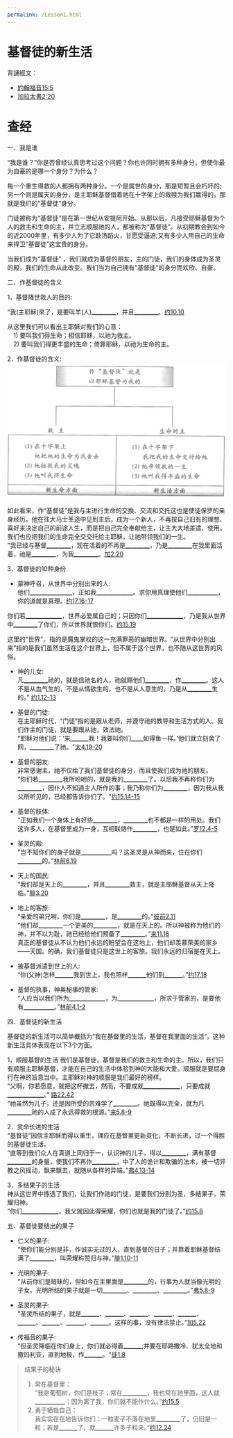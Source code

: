 ```yaml
---
permalink: /Lesson1.html
---
```

# 基督徒的新生活

背誦經文：
+ [約翰福音15:5](https://www.biblegateway.com/passage/?search=約翰福音15:5&version=CUVMPS)
+ [加拉太書2:20](https://www.biblegateway.com/passage/?search=加拉太書2:20&version=CUVMPS)

# 查经

一、我是谁  

“我是谁？”你是否曾经认真思考过这个问题？你也许同时拥有多种身分，但使你最为自豪的是哪一个身分？为什么？

每一个重生得救的人都拥有两种身分。一个是属世的身分，那是短暂且会朽坏的;另一个则是属天的身分，是主耶稣基督借着祂在十字架上的救赎为我们赢得的，那就是我们的“基督徒”身分。

门徒被称为“基督徒"是在第一世纪从安提阿开始。从那以后，凡接受耶稣基督为个人的救主和生命的主，并立志顺服祂的人，都被称为“基督徒”。从初期教会到如今的近2000年里，有多少人为了它赴汤蹈火，甘愿受逼迫;又有多少人用自己的生命来捍卫“基督徒”这宝贵的身分。

当我们成为“基督徒" ，我们就成为基督的朋友，主的门徒，我们的身体成为圣灵的殿，我们的生命从此改变。我们当为自己拥有“基督徒"的身分而欢欣、自豪。
  
二、作基督徒的含义  

1．基督降世救人的目的:  

“我(主耶穌)來了，是要叫羊(人)▁▁▁▁，并且▁▁▁▁。[约10.10](https://www.biblegateway.com/passage/?search=约10.10&version=CUVMPS)  

从这里我们可以看出主耶稣对我们的心意：  
　1) 要叫我们得生命；相信耶稣，以祂为救主。  
　2) 要叫我们得更丰盛的生命；倚靠耶稣，以祂为生命的主。

2．作基督徒的含义:  
![作基督徒的含义](images/1-1.jpg)  

如此看来，作“基督徒”是我与主进行生命的交換、交流和交托这也是使徒保罗的亲身经历。他在往大马士革途中见到主后，成为一个新人，不再按自己旧有的理想、喜好来决定自己的前途人生，而是把自己完全奉献给主，让主大大地差遣、使用。我们也应把我们的生命完全交交托给主耶穌，让祂带领我们的一生。  
"我已经与基督▁▁▁▁，现在活着的不再是▁▁▁▁，乃是▁▁▁▁在我里面活着，祂是▁▁▁▁，为我▁▁▁▁。[加2.20](https://www.biblegateway.com/passage/?search=加2.20&version=CUVMPS)  

3．基督徒的10种身份  

+ 蒙神呼召，从世界中分别出来的人:  
他们▁▁▁▁▁▁▁，正如我▁▁▁▁▁▁。求你用真理使他们▁▁▁▁▁，你的道就是真理。[约17.16-17](https://www.biblegateway.com/passage/?search=约17.16-17&version=CUVMPS)  

你们若▁▁▁▁▁▁，世界必爱属自己的；只因你们▁▁▁▁▁▁，乃是我从世界中▁▁▁▁了你们，所以世界就恨你们。[约15.19](https://www.biblegateway.com/passage/?search=约15.19&version=CUVMPS)  

这里的“世界"，指的是魔鬼掌权的这一充满罪恶的幽暗世界。“从世界中分别出来”指的是我们虽然生活在这个世界上，但不属于这个世界，也不随从这世界的风俗。

+ 神的儿女:  
凡▁▁▁▁祂的，就是信祂名的人，祂就赐他们▁▁▁▁，作▁▁▁▁。这人不是从血气生的，不是从情欲生的，也不是从人意生的，乃是从▁▁▁▁生的。” [约1.12-13](https://www.biblegateway.com/passage/?search=约1.12-13&version=CUVMPS)  

+ 基督的门徒:  
在主耶稣时代，“门徒”指的是跟从老师，并遵守祂的教导和生活方式的人。我们作主的门徒，就是要跟从祂，效法祂。  
“耶稣对他们说：‘来▁▁▁我！我要叫你们▁▁如得鱼一样。’他们就立刻舍了网，▁▁▁▁了祂。"[太4.19-20](https://www.biblegateway.com/passage/?search=太4.19-20&version=CUVMPS)

+ 基督的朋友:  
非常感谢主，祂不仅给了我们基督徒的身分，而且使我们成为祂的朋友。  
“你们若▁▁▁▁我所吩咐的，就是我的▁▁▁▁了。以后我不再称你们为▁▁▁▁，因仆人不知道主人所作的事；我乃称你们为▁▁▁▁，因为我从我父所听见的，已经都告诉你们了。"[约15.14-15](https://www.biblegateway.com/passage/?search=约15.14-15&version=CUVMPS)

+ 基督的肢体:  
“正如我们一个身体上有好些▁▁▁▁，▁▁▁▁也不都是一样的用处。我们这许多人，在基督里成为一身，互相联络作▁▁▁▁，也是如此。”[罗12.4-5](https://www.biblegateway.com/passage/?search=罗12.4-5&version=CUVMPS)

+ 圣灵的殿:  
"岂不知你们的身子就是▁▁▁▁▁吗？这圣灵是从神而来，住在你们▁▁▁▁的。”[林前6.19](https://www.biblegateway.com/passage/?search=林前6.19&version=CUVMPS)

+ 天上的国民:  
“我们却是天上的▁▁▁▁，并且▁▁▁▁救主，就是主耶稣基督从天上降临。”[腓3.20](https://www.biblegateway.com/passage/?search=腓3.20&version=CUVMPS)

+ 地上的客旅:  
“亲爱的弟兄啊，你们是▁▁▁▁，是▁▁▁▁的。”[彼前2.11](https://www.biblegateway.com/passage/?search=彼前2.11&version=CUVMPS)  
“他们却▁▁▁▁一个更美的▁▁▁▁，就是在天上的。所以神被称为他们的神，并不以为耻，祂已经给他们预备了▁▁▁▁。”[来11.16](https://www.biblegateway.com/passage/?search=来11.16&version=CUVMPS)  
真正的基督徒从不认为他们永远的盼望会在这地上，他们却羡慕荣美的家乡——天国。的确，我们基督徒只是这世上的客旅。我们永远的归宿是在天上。

+ 被基督派遣到世上的人:  
“你(父神)怎样▁▁▁我到世上，我也照样▁▁▁他们到▁▁▁。”[约17.18](https://www.biblegateway.com/passage/?search=约17.18&version=CUVMPS)

+ 基督的执事，神奥秘事的管家:  
"人应当以我们所为▁▁▁▁▁▁，为▁▁▁▁▁▁，所求于管家的，是要他有▁▁▁▁▁。”[林前4.1-2](https://www.biblegateway.com/passage/?search=林前4.1-2&version=CUVMPS)

四、基督徒的新生活

基督徒的新生活可以简单概括为“我在基督里的生活，基督在我里面的生活”。这种新生活具体表现在以下3个方面。

1．顺服基督的生活
我们是基督徒，基督是我们的救主和生命的主。所以，我们只有顺服主耶穌基督，才能在自己的生活中体验到神的大能和大爱。顺服就是要屈身行在神的旨意当中。主耶稣对神的顺服是我们最好的榜样。  
“父啊，你若愿意，就把这杯撤去，然而，不要成就▁▁▁▁▁▁，只要成就▁▁▁▁▁▁。” [路22.42](https://www.biblegateway.com/passage/?search=路22.42&version=CUVMPS)  
“祂虽然为儿子，还是因所受的苦难学了▁▁▁▁。祂既得以完全，就为凡▁▁▁▁祂的人成了永远得救的根源。”[来5.8-9](https://www.biblegateway.com/passage/?search=来5.8-9&version=CUVMPS)

2．灵命长进的生活  
“基督徒”因信主耶稣而得以重生，理应在基督里更新变化，不断长进，过一个得胜的基督徒生活。  
“直等到我们众人在真道上同归于一，认识神的儿子，得以▁▁▁▁，满有基督▁▁▁▁的身量，使我们不再作▁▁▁▁，中了人的诡计和欺骗的法术，被一切异教之风摇动，飘来飘去，就随从各样的异端。”[弗4.13-14](https://www.biblegateway.com/passage/?search=弗4.13-14&version=CUVMPS)

3．多结果子的生活  
神从这世界中拣选了我们，让我们作祂的门徒，是要我们分别为圣，多結果子，荣耀归神。  
“你们▁▁▁▁▁▁，我父就因此得荣耀，你们也就是我的门徒了。”[约15.8](https://www.biblegateway.com/passage/?search=约15.8&version=CUVMPS)

五、基督徒要结出的果子

+ 仁义的果子:  
“使你们能分别是非，作诚实无过的人，直到基督的日子；并靠着耶稣基督结满了▁▁▁▁，叫荣耀称赞归与神。”[腓1.10-11](https://www.biblegateway.com/passage/?search=腓1.10-11&version=CUVMPS)

+ 光明的果子:  
"从前你们是暗昧的，但如今在主里面是▁▁▁▁的，行事为人就当像光明的子女。光明所结的果子就是一切▁▁▁▁、▁▁▁▁、▁▁▁▁。”[弗5.8-9](https://www.biblegateway.com/passage/?search=弗5.8-9&version=CUVMPS)

+ 圣灵的果子:  
"圣灵所结的果子，就是▁▁▁、▁▁▁、▁▁▁、▁▁▁、▁▁▁、▁▁▁、▁▁▁、▁▁▁、▁▁▁。这样的事，没有律法禁止。”[加5.22](https://www.biblegateway.com/passage/?search=加5.22&version=CUVMPS)

+ 传福音的果子:  
“但圣灵降临在你们身上，你们就必得着▁▁▁;并要在耶路撒冷、犹太全地和撒玛利亚，直到地极，作▁▁▁。"[徒1.8](https://www.biblegateway.com/passage/?search=徒1.8&version=CUVMPS)  

>结果子的秘诀
>1. 常在基督里：  
“我是葡萄树，你们是枝子；常在▁▁▁▁，我也常在祂里面，这人就▁▁▁▁▁；因为离了我，你们就不能作什么。”[约15.5](https://www.biblegateway.com/passage/?search=约15.5&version=CUVMPS)
>2. 勇于牺牲自己：  
我实实在在地告诉你们：一粒麦子不落在地里▁▁▁▁了，仍旧是一粒；若是▁▁▁了，就▁▁▁许多子粒来。”[约12.24](https://www.biblegateway.com/passage/?search=约12.24&version=CUVMPS)
